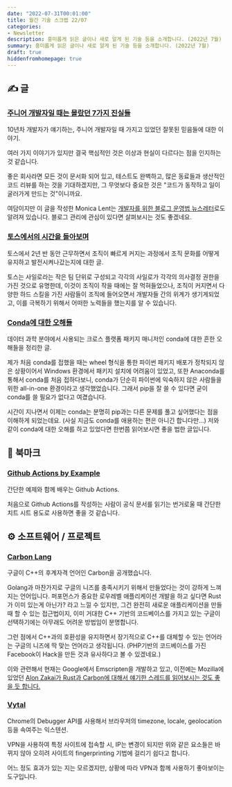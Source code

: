 ```yaml
---
date: "2022-07-31T00:01:00"
title: 월간 기술 스크랩 22/07
categories:
- Newsletter
description: 흥미롭게 읽은 글이나 새로 알게 된 기술 등을 소개합니다. (2022년 7월)
summary: 흥미롭게 읽은 글이나 새로 알게 된 기술 등을 소개합니다. (2022년 7월)
draft: true
hiddenfromhomepage: true
---
```


## ✍️ 글

### [주니어 개발자일 때는 몰랐던 7가지 진실들](https://monicalent.com/blog/2019/06/03/absolute-truths-unlearned-as-junior-developer/)

10년차 개발자가 얘기하는, 주니어 개발자일 때 가지고 있었던 잘못된 믿음들에 대한 이야기.

여러 가지 이야기가 있지만 결국 핵심적인 것은 이상과 현실이 다르다는 점을 인지하는 것 같습니다.

좋은 회사라면 모든 것이 문서화 되어 있고, 테스트도 완벽하고, 많은 동료들과 생산적인 코드 리뷰를 하는 것을 기대하겠지만,
그 무엇보다 중요한 것은 "코드가 동작하고 일이 굴러가게 만드는 것"이니까요.

여담이지만 이 글을 작성한 Monica Lent는 [개발자를 위한 블로그 운영법 뉴스레터](https://bloggingfordevs.com/)로도 알려져 있습니다.
블로그 관리에 관심이 있다면 살펴보시는 것도 좋겠네요.

### [토스에서의 시간을 돌아보며](https://evan-moon.github.io/2022/05/07/toss-retrospective/)

토스에서 2년 반 동안 근무하면서 조직이 빠르게 커지는 과정에서
조직 문화를 어떻게 유지하고 발전시켜나갔는지에 대한 글.

토스는 사일로라는 작은 팀 단위로 구성되고 각각의 사일로가 각각의 의사결정 권한을 가진 것으로 유명한데,
이것이 조직이 작을 때에는 잘 먹혀들었으나, 조직이 커지면서 다양한 하드 스킬을 가진 사람들이 조직에 들어오면서
개발자들 간의 위계가 생기게되었고, 이를 극복하기 위해서 어떠한 노력들을 했는지를 알 수 있습니다.

### [Conda에 대한 오해들](https://jakevdp.github.io/blog/2016/08/25/conda-myths-and-misconceptions/)

데이터 과학 분야에서 사용되는 크로스 플랫폼 패키지 매니저인 conda에 대한 흔한 오해들을 정리한 글.

제가 처음 conda를 접했을 때는 wheel 형식을 통한 파이썬 패키지 배포가 정착되지 않은 상황이어서
Windows 환경에서 패키지 설치에 어려움이 있었고,
또한 Anaconda를 통해서 conda를 처음 접하다보니,
conda가 단순히 파이썬에 익숙하지 않은 사람들을 위한 all-in-one 환경이라고 생각했었습니다.
그래서 pip을 잘 쓸 수 있다면 굳이 conda를 쓸 필요가 없다고 여겼습니다.

시간이 지나면서 이제는 conda는 분명히 pip과는 다른 문제를 풀고 싶어했다는 점을 이해하게 되었는데요.
(사실 지금도 conda를 애용하는 편은 아니긴 합니다만...)
저와 같이 conda에 대한 오해를 하고 있었다면 한번쯤 읽어보시면 좋을 법한 글입니다.

## 📌 북마크

### [Github Actions by Example](https://www.actionsbyexample.com/)

간단한 예제와 함께 배우는 Github Actions.

처음으로 Github Actions를 작성하는 사람이
공식 문서를 읽기는 번거로울 때 간단한 치트 시트 용도로 사용하면 좋을 것 같습니다.


<!-- ## 📰 기술 뉴스 -->

## ⚙️ 소프트웨어 / 프로젝트

### [Carbon Lang](https://github.com/carbon-language/carbon-lang)

구글이 C++의 후계자격 언어인 Carbon을 공개했습니다.

Golang과 마찬가지로 구글의 니즈를 충족시키기 위해서 만들었다는 것이 강하게 느껴지는 언어입니다.
퍼포먼스가 중요한 로우레벨 애플리케이션 개발을 하고 싶다면 Rust가 이미 있는게 아닌가? 라고 느낄 수 있지만,
그건 완전히 새로운 애플리케이션을 만들때 할 수 있는 접근법이지, 이미 거대한 C++ 기반의 코드베이스를 가지고 있는
구글이 선택하기에는 아무래도 어려운 방법임이 분명합니다.

그런 점에서 C++과의 호환성을 유지하면서 장기적으로 C++를 대체할 수 있는 언어라는 구글의 니즈에 딱 맞는 언어라고 생각됩니다.
(PHP기반의 코드베이스를 가진 Facebook이 Hack을 만든 것과 유사하다고 볼 수 있겠네요.)

이와 관련해서 현재는 Google에서 Emscripten을 개발하고 있고, 이전에는 Mozilla에 있었던
[Alon Zakai가 Rust과 Carbon에 대해서 얘기한 스레드를 읽어보시는 것도 좋을 듯 합니다.](https://twitter.com/kripken/status/1552324367744266242)

### [Vytal](https://vytal.io/)

Chrome의 Debugger API를 사용해서 브라우저의 timezone, locale, geolocation 등을 속여주는 익스텐션.

VPN을 사용하여 특정 사이트에 접속할 시,
IP는 변경이 되지만 위와 같은 요소들은 바뀌지 않아 오히려 사이트의 fingerprinting 기법에 걸리기 쉽다고 합니다.

어느 정도 효과가 있는 지는 모르겠지만, 상황에 따라 VPN과 함께 사용하기 좋아보이는 도구입니다.

<!-- ## 📙 책 / 강의 / 영상 -->
